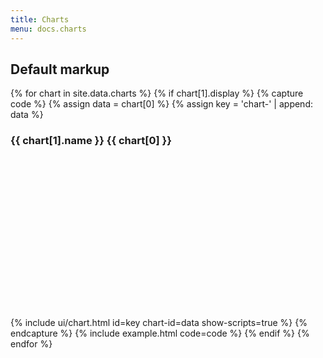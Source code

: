 ```yaml
---
title: Charts
menu: docs.charts
---
```



## Default markup

{% for chart in site.data.charts %}
{% if chart[1].display %}
{% capture code %}
{% assign data = chart[0] %}
{% assign key = 'chart-' | append: data %}
	<div class="card">
		<div class="card-header">
			<h3 class="card-title">{{ chart[1].name }} {{ chart[0] }}</h3>
		</div>
		<div class="card-body">
			<div id="{{ key }}" style="height: 16rem"></div>
		</div>
	</div>
	{% include ui/chart.html id=key chart-id=data show-scripts=true %}
{% endcapture %}
{% include example.html code=code %}
{% endif %}
{% endfor %}
